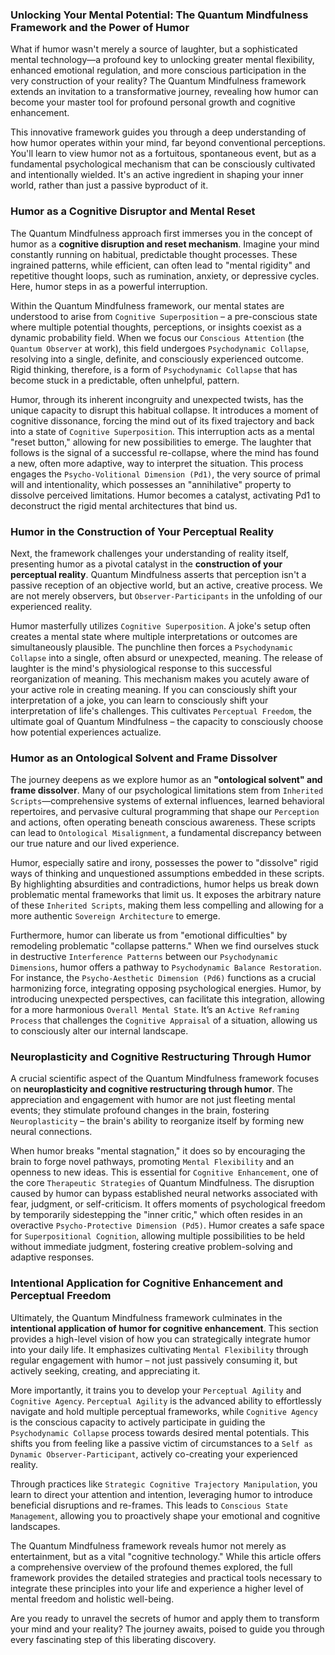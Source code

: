 ### Unlocking Your Mental Potential: The Quantum Mindfulness Framework and the Power of Humor

What if humor wasn't merely a source of laughter, but a sophisticated mental technology—a profound key to unlocking greater mental flexibility, enhanced emotional regulation, and more conscious participation in the very construction of your reality? The Quantum Mindfulness framework extends an invitation to a transformative journey, revealing how humor can become your master tool for profound personal growth and cognitive enhancement.

This innovative framework guides you through a deep understanding of how humor operates within your mind, far beyond conventional perceptions. You'll learn to view humor not as a fortuitous, spontaneous event, but as a fundamental psychological mechanism that can be consciously cultivated and intentionally wielded. It's an active ingredient in shaping your inner world, rather than just a passive byproduct of it.

### Humor as a Cognitive Disruptor and Mental Reset

The Quantum Mindfulness approach first immerses you in the concept of humor as a **cognitive disruption and reset mechanism**. Imagine your mind constantly running on habitual, predictable thought processes. These ingrained patterns, while efficient, can often lead to "mental rigidity" and repetitive thought loops, such as rumination, anxiety, or depressive cycles. Here, humor steps in as a powerful interruption.

Within the Quantum Mindfulness framework, our mental states are understood to arise from `Cognitive Superposition` – a pre-conscious state where multiple potential thoughts, perceptions, or insights coexist as a dynamic probability field. When we focus our `Conscious Attention` (the `Quantum Observer` at work), this field undergoes `Psychodynamic Collapse`, resolving into a single, definite, and consciously experienced outcome. Rigid thinking, therefore, is a form of `Psychodynamic Collapse` that has become stuck in a predictable, often unhelpful, pattern.

Humor, through its inherent incongruity and unexpected twists, has the unique capacity to disrupt this habitual collapse. It introduces a moment of cognitive dissonance, forcing the mind out of its fixed trajectory and back into a state of `Cognitive Superposition`. This interruption acts as a mental "reset button," allowing for new possibilities to emerge. The laughter that follows is the signal of a successful re-collapse, where the mind has found a new, often more adaptive, way to interpret the situation. This process engages the `Psycho-Volitional Dimension (Pd1)`, the very source of primal will and intentionality, which possesses an "annihilative" property to dissolve perceived limitations. Humor becomes a catalyst, activating Pd1 to deconstruct the rigid mental architectures that bind us.

### Humor in the Construction of Your Perceptual Reality

Next, the framework challenges your understanding of reality itself, presenting humor as a pivotal catalyst in the **construction of your perceptual reality**. Quantum Mindfulness asserts that perception isn't a passive reception of an objective world, but an active, creative process. We are not merely observers, but `Observer-Participants` in the unfolding of our experienced reality.

Humor masterfully utilizes `Cognitive Superposition`. A joke's setup often creates a mental state where multiple interpretations or outcomes are simultaneously plausible. The punchline then forces a `Psychodynamic Collapse` into a single, often absurd or unexpected, meaning. The release of laughter is the mind's physiological response to this successful reorganization of meaning. This mechanism makes you acutely aware of your active role in creating meaning. If you can consciously shift your interpretation of a joke, you can learn to consciously shift your interpretation of life's challenges. This cultivates `Perceptual Freedom`, the ultimate goal of Quantum Mindfulness – the capacity to consciously choose how potential experiences actualize.

### Humor as an Ontological Solvent and Frame Dissolver

The journey deepens as we explore humor as an **"ontological solvent" and frame dissolver**. Many of our psychological limitations stem from `Inherited Scripts`—comprehensive systems of external influences, learned behavioral repertoires, and pervasive cultural programming that shape our `Perception` and actions, often operating beneath conscious awareness. These scripts can lead to `Ontological Misalignment`, a fundamental discrepancy between our true nature and our lived experience.

Humor, especially satire and irony, possesses the power to "dissolve" rigid ways of thinking and unquestioned assumptions embedded in these scripts. By highlighting absurdities and contradictions, humor helps us break down problematic mental frameworks that limit us. It exposes the arbitrary nature of these `Inherited Scripts`, making them less compelling and allowing for a more authentic `Sovereign Architecture` to emerge.

Furthermore, humor can liberate us from "emotional difficulties" by remodeling problematic "collapse patterns." When we find ourselves stuck in destructive `Interference Patterns` between our `Psychodynamic Dimensions`, humor offers a pathway to `Psychodynamic Balance Restoration`. For instance, the `Psycho-Aesthetic Dimension (Pd6)` functions as a crucial harmonizing force, integrating opposing psychological energies. Humor, by introducing unexpected perspectives, can facilitate this integration, allowing for a more harmonious `Overall Mental State`. It’s an `Active Reframing Process` that challenges the `Cognitive Appraisal` of a situation, allowing us to consciously alter our internal landscape.

### Neuroplasticity and Cognitive Restructuring Through Humor

A crucial scientific aspect of the Quantum Mindfulness framework focuses on **neuroplasticity and cognitive restructuring through humor**. The appreciation and engagement with humor are not just fleeting mental events; they stimulate profound changes in the brain, fostering `Neuroplasticity` – the brain's ability to reorganize itself by forming new neural connections.

When humor breaks "mental stagnation," it does so by encouraging the brain to forge novel pathways, promoting `Mental Flexibility` and an openness to new ideas. This is essential for `Cognitive Enhancement`, one of the core `Therapeutic Strategies` of Quantum Mindfulness. The disruption caused by humor can bypass established neural networks associated with fear, judgment, or self-criticism. It offers moments of psychological freedom by temporarily sidestepping the "inner critic," which often resides in an overactive `Psycho-Protective Dimension (Pd5)`. Humor creates a safe space for `Superpositional Cognition`, allowing multiple possibilities to be held without immediate judgment, fostering creative problem-solving and adaptive responses.

### Intentional Application for Cognitive Enhancement and Perceptual Freedom

Ultimately, the Quantum Mindfulness framework culminates in the **intentional application of humor for cognitive enhancement**. This section provides a high-level vision of how you can strategically integrate humor into your daily life. It emphasizes cultivating `Mental Flexibility` through regular engagement with humor – not just passively consuming it, but actively seeking, creating, and appreciating it.

More importantly, it trains you to develop your `Perceptual Agility` and `Cognitive Agency`. `Perceptual Agility` is the advanced ability to effortlessly navigate and hold multiple perceptual frameworks, while `Cognitive Agency` is the conscious capacity to actively participate in guiding the `Psychodynamic Collapse` process towards desired mental potentials. This shifts you from feeling like a passive victim of circumstances to a `Self as Dynamic Observer-Participant`, actively co-creating your experienced reality.

Through practices like `Strategic Cognitive Trajectory Manipulation`, you learn to direct your attention and intention, leveraging humor to introduce beneficial disruptions and re-frames. This leads to `Conscious State Management`, allowing you to proactively shape your emotional and cognitive landscapes.

The Quantum Mindfulness framework reveals humor not merely as entertainment, but as a vital "cognitive technology." While this article offers a comprehensive overview of the profound themes explored, the full framework provides the detailed strategies and practical tools necessary to integrate these principles into your life and experience a higher level of mental freedom and holistic well-being.

Are you ready to unravel the secrets of humor and apply them to transform your mind and your reality? The journey awaits, poised to guide you through every fascinating step of this liberating discovery.